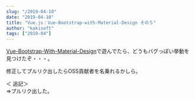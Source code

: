 ```yaml
---
slug: "/2019-04-10"
date: "2019-04-10"
title: "Vue.js：Vue-Bootstrap-with-Material-Design その５"
author: "kakisoft"
tags: ["2019-04"]
---
```

[Vue-Bootstrap-With-Material-Design](https://github.com/mdbootstrap/Vue-Bootstrap-with-Material-Design)で遊んでたら、どうもバグっぽい挙動を見つけたぞ・・・。  

修正してプルリク出したらOSS貢献者を名乗れるかしら。  

＜ 追記＞  
⇒プルリク出した。  
